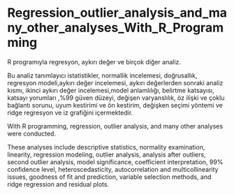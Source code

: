 # Regression_outlier_analysis_and_many_other_analyses_With_R_Programming
 R programıyla regresyon, aykırı değer ve birçok diğer analiz.
 
Bu analiz tanımlayıcı istatistikler, normallik incelemesi, doğrusallık, regresyon modeli,aykırı değer incelemesi, aykırı değerlerden sonraki analiz kısmı, ikinci aykırı değer incelemesi,model anlamlılığı, belirtme katsayısı, katsayı yorumları ,%99 güven düzeyi, değişen varyanslılık, öz ilişki ve çoklu bağlantı sorunu, uyum kestirimi ve ön kestirim, değişken seçimi yöntemi ve ridge regresyon ve iz grafiğini içermektedir.


With R programming, regression, outlier analysis, and many other analyses were conducted.

These analyses include descriptive statistics, normality examination, linearity, regression modeling, outlier analysis, analysis after outliers, second outlier analysis, model significance, coefficient interpretation, 99% confidence level, heteroscedasticity, autocorrelation and multicollinearity issues, goodness of fit and prediction, variable selection methods, and ridge regression and residual plots.
